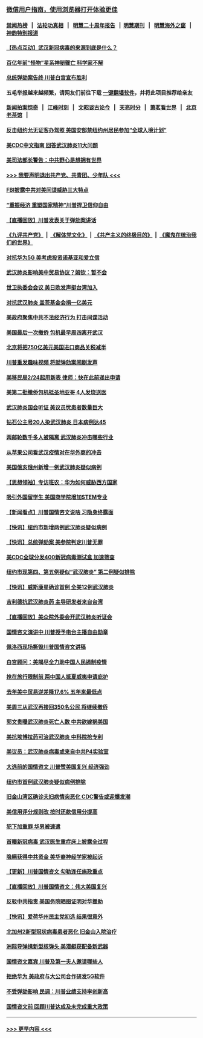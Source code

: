 ### [微信用户指南，使用浏览器打开体验更佳](https://github.com/gfw-breaker/banned-news1/blob/master/indexes/wechat-guide.md?t=0)
#### [禁闻热榜](热点新闻.md?t=0)  &nbsp;&nbsp;|&nbsp;&nbsp; [法轮功真相](https://github.com/gfw-breaker/truth/blob/master/README.md?t=0) &nbsp;&nbsp;|&nbsp;&nbsp; [明慧二十周年报告](https://github.com/gfw-breaker/mh-reports/blob/master/README.md?t=0) &nbsp;&nbsp;|&nbsp;&nbsp;[明慧期刊](https://github.com/gfw-breaker/mh-qikan) &nbsp;&nbsp;|&nbsp;&nbsp; [明慧海外之窗](https://github.com/gfw-breaker/mh-news/blob/master/README.md?t=0) &nbsp;&nbsp;|&nbsp;&nbsp; [神韵特别报道](https://github.com/gfw-breaker/mh-news/blob/master/shenyun.md?t=0)
#### [【热点互动】武汉新冠病毒的来源到底是什么？](../pages/nsc412/n11849749.md?t=02070744) 
#### [百亿年前“怪物”星系神秘骤亡 科学家不解](../pages/nsc412/n11849863.md?t=02070744) 
#### [总统弹劾案告终 川普白宫宣布胜利](../pages/nsc412/n11849985.md?t=02070744) 
#### 五毛举报越来越频繁，请网友们前往下载 [一键翻墙软件](https://github.com/gfw-breaker/ssr-accounts)，并将此项目推荐给亲友
#### [新闻拍案惊奇](https://github.com/gfw-breaker/banned-news1/blob/master/pages/link4.md) &nbsp;&nbsp;|&nbsp;&nbsp; [江峰时刻](https://github.com/gfw-breaker/banned-news1/blob/master/pages/link4.md) &nbsp;&nbsp;|&nbsp;&nbsp; [文昭谈古论今](https://github.com/gfw-breaker/banned-news1/blob/master/pages/link4.md) &nbsp;&nbsp;|&nbsp;&nbsp; [天亮时分](https://github.com/gfw-breaker/banned-news1/blob/master/pages/link4.md) &nbsp;&nbsp;|&nbsp;&nbsp; [萧茗看世界](https://github.com/gfw-breaker/banned-news1/blob/master/pages/link4.md) &nbsp;&nbsp;|&nbsp;&nbsp; [北京老茶馆](https://github.com/gfw-breaker/banned-news1/blob/master/pages/link4.md) &nbsp;&nbsp;|&nbsp;&nbsp; 
#### [反击纽约允无证客办驾照  美国安部禁纽约州居民参加“全球入境计划”](../pages/nsc412/n11849828.md?t=02070744) 
#### [美CDC中文指南 回答武汉肺炎11大问题](../pages/nsc412/n11849703.md?t=02070744) 
#### [美司法部长警告：中共野心是想拥有世界](../pages/nsc412/n11849769.md?t=02070744) 
#### [>>> 我要声明退出共产党、共青团、少年队 <<<](https://github.com/begood0513/goodnews/blob/master/quit/letter.md) 
#### [FBI披露中共对美间谍威胁三大特点](../pages/nsc412/n11849700.md?t=02070744) 
#### [“重振经济 重塑国家精神”川普捍卫信仰自由](../pages/nsc412/n11849641.md?t=02070744) 
#### [【直播回放】川普发表关于弹劾案讲话](../pages/nsc412/n11849472.md?t=02070744) 
#### [《九评共产党》](https://github.com/begood0513/9ping.md/blob/master/README.md) &nbsp;|&nbsp; [《解体党文化》](../../../../jtdwh.md/blob/master/README.md)  &nbsp;|&nbsp; [《共产主义的终极目的》](../../../../gczydzjmd.md/blob/master/README.md) &nbsp;|&nbsp; [《魔鬼在统治我们的世界》](../../../../mgztzwmdsj.md/blob/master/README.md) 
#### [对抗华为5G 美考虑投资诺基亚和爱立信](../pages/nsc412/n11849510.md?t=02070744) 
#### [武汉肺炎影响美中贸易协议？姆钦：暂不会](../pages/nsc412/n11849497.md?t=02070744) 
#### [世卫执委会会议 美日欧发声挺台湾加入](../pages/nsc412/n11849433.md?t=02070744) 
#### [对抗武汉肺炎 盖茨基金会捐一亿美元](../pages/nsc412/n11848953.md?t=02070744) 
#### [美政府聚焦中共不法经济行为 打击间谍活动](../pages/nsc412/n11849322.md?t=02070744) 
#### [美国最后一次撤侨 包机最早周四离开武汉](../pages/nsc412/n11849395.md?t=02070744) 
#### [北京将把750亿美元美国进口商品关税减半](../pages/nsc412/n11848896.md?t=02070744) 
#### [川普重发趣味视频 将就弹劾案闹剧发声](../pages/nsc412/n11848715.md?t=02070744) 
#### [美移民局2/24起用新表  律师：快在此前递出申请](../pages/nsc412/n11848220.md?t=02070744) 
#### [美第二批撤侨包机抵圣地亚哥 4人发烧送医](../pages/nsc412/n11847923.md?t=02070744) 
#### [武汉肺炎国会听证 美议员忧患者数量巨大](../pages/nsc412/n11844851.md?t=02070744) 
#### [钻石公主号20人染武汉肺炎 日本病例达45](../pages/nsc412/n11847823.md?t=02070744) 
#### [两邮轮数千多人被隔离 武汉肺炎冲击哪些行业](../pages/nsc412/n11847456.md?t=02070744) 
#### [从苹果公司看武汉疫情对在华外商的冲击](../pages/nsc412/n11847586.md?t=02070744) 
#### [美国俄亥俄州新增一例武汉肺炎疑似病例](../pages/nsc412/n11847714.md?t=02070744) 
#### [【思想领袖】专访班农：华为如何威胁西方国家](../pages/nsc412/n11847306.md?t=02070744) 
#### [吸引外国留学生 美国商学院增加STEM专业](../pages/nsc412/n11847417.md?t=02070744) 
#### [【新闻看点】川普国情咨文说啥 习隐身终露面](../pages/nsc412/n11847016.md?t=02070744) 
#### [【快讯】纽约市新增两例武汉肺炎疑似病例](../pages/nsc412/n11847250.md?t=02070744) 
#### [【快讯】总统弹劾案 美参院判定川普无罪](../pages/nsc412/n11847316.md?t=02070744) 
#### [美CDC全球分发400新冠病毒测试盒 加速筛查](../pages/nsc412/n11847260.md?t=02070744) 
#### [纽约市现第四、第五例疑似“武汉肺炎”   第二例疑似排除](../pages/nsc412/n11847332.md?t=02070744) 
#### [【快讯】威斯康星确诊首例 全美12例武汉肺炎](../pages/nsc412/n11847162.md?t=02070744) 
#### [吉利德抗武汉肺炎药 主导研发者来自台湾](../pages/nsc412/n11847064.md?t=02070744) 
#### [【直播回放】美众院外委会开武汉肺炎听证会](../pages/nsc412/n11846727.md?t=02070744) 
#### [国情咨文演讲中 川普授予电台主播自由勋章](../pages/nsc412/n11846815.md?t=02070744) 
#### [佩洛西现场撕毁川普国情咨文讲稿](../pages/nsc412/n11846724.md?t=02070744) 
#### [白宫顾问：美竭尽全力助中国人民遏制疫情](../pages/nsc412/n11846756.md?t=02070744) 
#### [抢在旅行限制前 两中国人抵夏威夷申请庇护](../pages/nsc412/n11846866.md?t=02070744) 
#### [去年美中贸易逆差降17.6% 五年来最低点](../pages/nsc412/n11846755.md?t=02070744) 
#### [美周三从武汉再接回350名公民 将继续撤侨](../pages/nsc412/n11846705.md?t=02070744) 
#### [郭文贵曝武汉肺炎死亡人数 中共欲嫁祸美国](../pages/nsc412/n11846240.md?t=02070744) 
#### [美抗埃博拉药可治武汉肺炎 中科院抢专利](../pages/nsc412/n11846409.md?t=02070744) 
#### [美议员：武汉肺炎病毒或来自中共P4实验室](../pages/nsc412/n11846043.md?t=02070744) 
#### [大选前的国情咨文 川普赞美国复兴 经济强劲](../pages/nsc412/n11845526.md?t=02070744) 
#### [纽约市首例武汉肺炎疑似病例排除](../pages/nsc412/n11844989.md?t=02070744) 
#### [旧金山湾区确诊夫妇病情突恶化 CDC警告或迎爆发潮](../pages/nsc412/n11845730.md?t=02070744) 
#### [美信用评分规则改  按时还款信用分提高](../pages/nsc412/n11845488.md?t=02070744) 
#### [犯下加重罪 华男被速遣](../pages/nsc412/n11845476.md?t=02070744) 
#### [首曝新冠病毒 武汉医生重症床上披露全过程](../pages/nsc412/n11845150.md?t=02070744) 
#### [隐瞒获得中共资金 美华裔神经学家被起诉](../pages/nsc412/n11844879.md?t=02070744) 
#### [【更新】川普国情咨文 勾勒连任施政重点](../pages/nsc412/n11845223.md?t=02070744) 
#### [【直播回放】川普国情咨文：伟大美国复兴](../pages/nsc412/n11842079.md?t=02070744) 
#### [反驳中共指责 美国务院晒图证明对华援助](../pages/nsc412/n11844859.md?t=02070744) 
#### [【快讯】爱荷华州民主党初选 结果很意外](../pages/nsc412/n11844878.md?t=02070744) 
#### [北加州2新型冠状病毒患者恶化 旧金山入院治疗](../pages/nsc412/n11844842.md?t=02070744) 
#### [洲际导弹携新型核弹头 美潜艇获配备新武器](../pages/nsc412/n11844680.md?t=02070744) 
#### [国情咨文嘉宾 川普及第一夫人邀请哪些人](../pages/nsc412/n11844712.md?t=02070744) 
#### [拒绝华为 美政府与大公司合作研发5G软件](../pages/nsc412/n11844625.md?t=02070744) 
#### [不受弹劾影响 民调：川普业绩支持率创新高](../pages/nsc412/n11844622.md?t=02070744) 
#### [国情咨文前 回顾川普达成及未完成重大政策](../pages/nsc412/n11844581.md?t=02070744) 

----
#### [ >>> 更早内容 <<< ](../indexes/nsc412-earlier.md)
